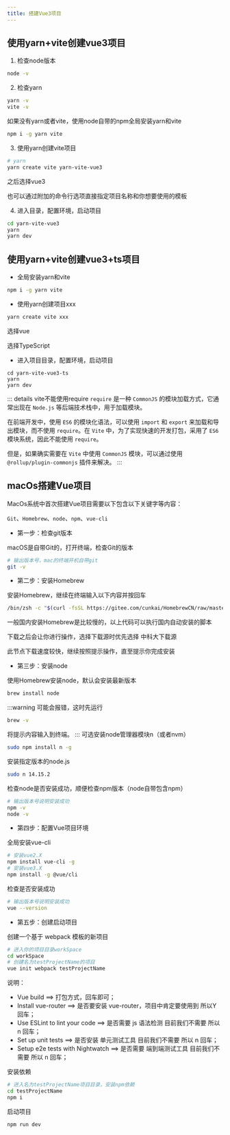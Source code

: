 ```yaml
---
title: 搭建Vue3项目
---
```


## 使用yarn+vite创建vue3项目

1. 检查node版本

```sh
node -v
```

2. 检查yarn

```sh
yarn -v
vite -v
```

如果没有yarn或者vite，使用node自带的npm全局安装yarn和vite

```sh
npm i -g yarn vite
```

3. 使用yarn创建vite项目

```sh
# yarn
yarn create vite yarn-vite-vue3
```

之后选择vue3

也可以通过附加的命令行选项直接指定项目名称和你想要使用的模板

4. 进入目录，配置环境，启动项目

```sh
cd yarn-vite-vue3
yarn
yarn dev
```

## 使用yarn+vite创建vue3+ts项目

* 全局安装yarn和vite

```sh
npm i -g yarn vite
```

* 使用yarn创建项目xxx

```sh
yarn create vite xxx
```

选择vue

选择TypeScript

* 进入项目目录，配置环境，启动项目

```
cd yarn-vite-vue3-ts
yarn
yarn dev
```

::: details vite不能使用require
`require` 是一种 `CommonJS` 的模块加载方式，它通常出现在 `Node.js` 等后端技术栈中，用于加载模块。

在前端开发中，使用 `ES6` 的模块化语法，可以使用 `import` 和 `export` 来加载和导出模块，而不使用 `require`。在 `Vite` 中，为了实现快速的开发打包，采用了 `ES6` 模块系统，因此不能使用 `require`。

但是，如果确实需要在 `Vite` 中使用 `CommonJS` 模块，可以通过使用 `@rollup/plugin-commonjs` 插件来解决。
:::

## macOs搭建Vue项目
MacOs系统中首次搭建Vue项目需要以下包含以下关键字等内容：

`Git`、`Homebrew`、`node`、`npm`、`vue-cli`

* 第一步：检查git版本



macOS是自带Git的，打开终端，检查Git的版本

```bash
# 输出版本号，mac的终端开机自带git
git -v
```
* 第二步：安装Homebrew

安装Homebrew，继续在终端输入以下内容并按回车

```bash
/bin/zsh -c "$(curl -fsSL https://gitee.com/cunkai/HomebrewCN/raw/master/Homebrew.sh)"
```

一般国内安装Homebrew是比较慢的，以上代码可以执行国内自动安装的脚本

下载之后会让你进行操作，选择下载源时优先选择 中科大下载源 

此节点下载速度较快，继续按照提示操作，直至提示你完成安装

* 第三步：安装node

使用Homebrew安装node，默认会安装最新版本

```bash
brew install node
```
:::warning
可能会报错，这时先运行
```sh
brew -v
```
将提示内容输入到终端。
:::
可选安装node管理器模块n（或者nvm）

```bash
sudo npm install n -g
```

安装指定版本的node.js

```bash
sudo n 14.15.2
```

检查node是否安装成功，顺便检查npm版本（node自带包含npm）

```bash
# 输出版本号说明安装成功
npm -v
node -v
```


* 第四步：配置Vue项目环境

全局安装vue-cli

```bash
# 安装vue2.X
npm install vue-cli -g
# 安装vue3.X
npm install -g @vue/cli
```

检查是否安装成功

```bash
# 输出版本号说明安装成功
vue --version
```
* 第五步：创建启动项目

创建一个基于 webpack 模板的新项目

```bash
# 进入你的项目目录workSpace
cd workSpace
# 创建名为testProjectName的项目
vue init webpack testProjectName
```

说明：

* Vue build ==> 打包方式，回车即可；
* Install vue-router ==> 是否要安装 vue-router，项目中肯定要使用到 所以Y 回车；
* Use ESLint to lint your code ==> 是否需要 js 语法检测 目前我们不需要 所以 n 回车；
* Set up unit tests ==> 是否安装 单元测试工具 目前我们不需要 所以 n 回车；
* Setup e2e tests with Nightwatch ==> 是否需要 端到端测试工具 目前我们不需要 所以 n 回车；

安装依赖

```bash
# 进入名为testProjectName项目目录，安装npm依赖
cd testProjectName
npm i
```

启动项目

```bash
npm run dev
```